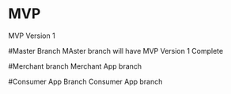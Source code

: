 # MVP
MVP Version 1

#Master Branch
MAster branch will have MVP Version 1 Complete

#Merchant branch
Merchant App branch

#Consumer App Branch
Consumer App branch
